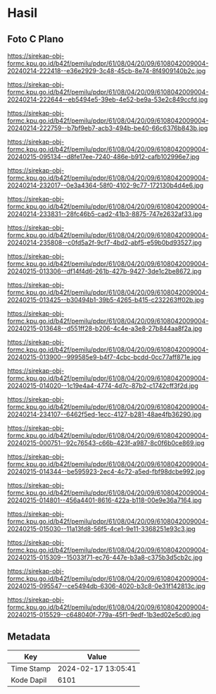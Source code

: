 # Hasil

## Foto C Plano

https://sirekap-obj-formc.kpu.go.id/b42f/pemilu/pdpr/61/08/04/20/09/6108042009004-20240214-222418--e36e2929-3c48-45cb-8e74-8f4909140b2c.jpg

https://sirekap-obj-formc.kpu.go.id/b42f/pemilu/pdpr/61/08/04/20/09/6108042009004-20240214-222644--eb5494e5-39eb-4e52-be9a-53e2c849ccfd.jpg

https://sirekap-obj-formc.kpu.go.id/b42f/pemilu/pdpr/61/08/04/20/09/6108042009004-20240214-222759--b7bf9eb7-acb3-494b-be40-66c6376b843b.jpg

https://sirekap-obj-formc.kpu.go.id/b42f/pemilu/pdpr/61/08/04/20/09/6108042009004-20240215-095134--d8fe17ee-7240-486e-b912-cafb102996e7.jpg

https://sirekap-obj-formc.kpu.go.id/b42f/pemilu/pdpr/61/08/04/20/09/6108042009004-20240214-232017--0e3a4364-58f0-4102-9c77-172130b4d4e6.jpg

https://sirekap-obj-formc.kpu.go.id/b42f/pemilu/pdpr/61/08/04/20/09/6108042009004-20240214-233831--28fc46b5-cad2-41b3-8875-747e2632af33.jpg

https://sirekap-obj-formc.kpu.go.id/b42f/pemilu/pdpr/61/08/04/20/09/6108042009004-20240214-235808--c0fd5a2f-9cf7-4bd2-abf5-e59b0bd93527.jpg

https://sirekap-obj-formc.kpu.go.id/b42f/pemilu/pdpr/61/08/04/20/09/6108042009004-20240215-013306--df14f4d6-261b-427b-9427-3de1c2be8672.jpg

https://sirekap-obj-formc.kpu.go.id/b42f/pemilu/pdpr/61/08/04/20/09/6108042009004-20240215-013425--b30494b1-39b5-4265-b415-c232263ff02b.jpg

https://sirekap-obj-formc.kpu.go.id/b42f/pemilu/pdpr/61/08/04/20/09/6108042009004-20240215-013648--d551ff28-b206-4c4e-a3e8-27b844aa8f2a.jpg

https://sirekap-obj-formc.kpu.go.id/b42f/pemilu/pdpr/61/08/04/20/09/6108042009004-20240215-013900--999585e9-b4f7-4cbc-bcdd-0cc77aff871e.jpg

https://sirekap-obj-formc.kpu.go.id/b42f/pemilu/pdpr/61/08/04/20/09/6108042009004-20240215-014020--1c19e4a4-4774-4d7c-87b2-c1742cff3f2d.jpg

https://sirekap-obj-formc.kpu.go.id/b42f/pemilu/pdpr/61/08/04/20/09/6108042009004-20240214-234107--6462f5ed-1ecc-4127-b281-48ae4fb36290.jpg

https://sirekap-obj-formc.kpu.go.id/b42f/pemilu/pdpr/61/08/04/20/09/6108042009004-20240215-000751--92c76543-c66b-423f-a987-8c0f6b0ce869.jpg

https://sirekap-obj-formc.kpu.go.id/b42f/pemilu/pdpr/61/08/04/20/09/6108042009004-20240215-014344--be595923-2ec4-4c72-a5ed-fbf98dcbe992.jpg

https://sirekap-obj-formc.kpu.go.id/b42f/pemilu/pdpr/61/08/04/20/09/6108042009004-20240215-014801--456a4401-8616-422a-b118-00e9e36a7164.jpg

https://sirekap-obj-formc.kpu.go.id/b42f/pemilu/pdpr/61/08/04/20/09/6108042009004-20240215-015030--11a13fd8-56f5-4ce1-9e11-3368251e93c3.jpg

https://sirekap-obj-formc.kpu.go.id/b42f/pemilu/pdpr/61/08/04/20/09/6108042009004-20240215-015309--15033f71-ec76-447e-b3a8-c375b3d5cb2c.jpg

https://sirekap-obj-formc.kpu.go.id/b42f/pemilu/pdpr/61/08/04/20/09/6108042009004-20240215-095547--ce5494db-6306-4020-b3c8-0e31f142813c.jpg

https://sirekap-obj-formc.kpu.go.id/b42f/pemilu/pdpr/61/08/04/20/09/6108042009004-20240215-015529--c648040f-779a-45f1-9edf-1b3ed02e5cd0.jpg


## Metadata

| Key        | Value               |
| ---------- | ------------------- |
| Time Stamp | 2024-02-17 13:05:41 |
| Kode Dapil | 6101                |



